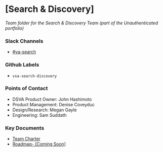 
# [Search & Discovery]

_Team folder for the Search & Discovery Team (part of the Unauthenticated portfolio)_

### Slack Channels
- [#va-search](https://dsva.slack.com/channels/va-search)

### Github Labels
- `vsa-search-discovery`

### Points of Contact 
- DSVA Product Owner: John Hashimoto
- Product Management:  Denise Coveyduc
- Design/Research: Megan Gayle
- Engineering: Sam Suddath

### Key Documents

- [Team Charter](https://github.com/department-of-veterans-affairs/va.gov-team/blob/master/teams/vsa/teams/search-discovery/team-charter.md)
- [Roadmap- [Coming Soon]]()

